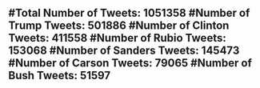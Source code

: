 #Total Number of Tweets: 1051358 
#Number of Trump Tweets: 501886
#Number of Clinton Tweets: 411558
#Number of Rubio Tweets: 153068
#Number of Sanders Tweets: 145473
#Number of Carson Tweets: 79065
#Number of Bush Tweets: 51597
---
